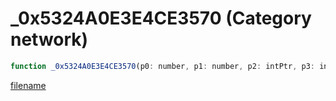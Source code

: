 # _0x5324A0E3E4CE3570 (Category network)

```js
function _0x5324A0E3E4CE3570(p0: number, p1: number, p2: intPtr, p3: intPtr): Array
```

[filename](_0x5324A0E3E4CE3570_m.md ':include')